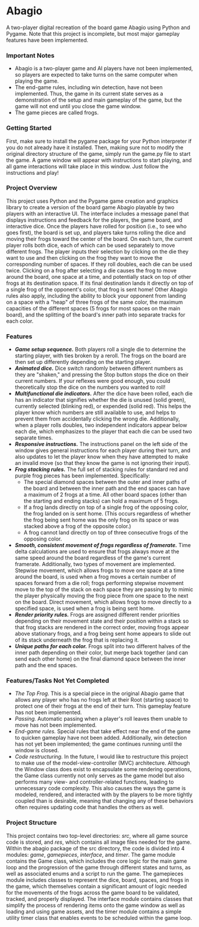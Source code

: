 # Abagio

A two-player digital recreation of the board game Abagio using Python
and Pygame. Note that this project is incomplete, but most major
gameplay features have been implemented.

### Important Notes

- Abagio is a two-player game and AI
players have not been implemented, so players are expected to take turns
on the same computer when playing the game.
- The end-game rules, including win detection, have not been
implemented. Thus, the game in its current state serves as a
demonstration of the setup and main gameplay of the game, but
the game will not end until you close the game window.
- The game pieces are called frogs.

### Getting Started

First, make sure to install the pygame package for your Python
interpreter if you do not already have it installed. Then, making sure
not to modify the original directory structure of the game, simply run
the game.py file to start the game. A game window will appear with
instructions to start playing, and all game interactions will take place
in this window. Just follow the instructions and play!

### Project Overview

This project uses Python and the Pygame game creation and graphics
library to create a version of the board game Abagio playable by two
players with an interactive UI. The interface includes a message panel
that displays instructions and feedback for the players, the game board,
and interactive dice. Once the players have rolled for position (i.e.,
to see who goes first), the board is set up, and players take turns
rolling the dice and moving their frogs toward the center of the board.
On each turn, the current player rolls both dice, each of which can be
used separately to move different frogs. The player inputs their
selection by clicking on the die they want to use and then clicking on
the frog they want to move the corresponding number of spaces. If they
roll doubles, each die can be used twice. Clicking on a frog after
selecting a die causes the frog to move around the board, one space at
a time, and potentially stack on top of other frogs at its destination
space. If its final destination
lands it directly on top of a single frog of the opponent's color, that
frog is sent home! Other Abagio rules also apply, including the ability
to block your opponent from landing on a space with a "heap" of three
frogs of the same color, the maximum capacities of the different spaces
(5 frogs for most spaces on the main board), and the splitting of the
board's inner path into separate tracks for each color.

### Features

- ***Game setup sequence.*** Both players roll a single die to determine
the starting player, with ties broken by a reroll. The frogs on the
board are then set up differently depending on the starting player.
- ***Animated dice.*** Dice switch randomly between different numbers
as they are "shaken," and pressing the Stop button stops the dice on
their current numbers. If your reflexes were good enough, you could
theoretically stop the dice on the numbers you wanted to roll!
- ***Multifunctional die indicators.*** After the dice have been rolled,
each die has an indicator that signifies whether the die is unused
(solid green), currently selected (blinking red), or expended (solid
red). This helps the player know which numbers are still available to
use, and helps to prevent them from accidentally clicking the wrong
die. Additionally, when a player rolls doubles, two independent
indicators appear below each die, which emphasizes to the player that
each die can be used two separate times.
- ***Responsive instructions.*** The instructions panel on the left side
of the window gives general instructions for each player during their
turn, and also updates to let the player know when they have attempted
to make an invalid move (so that they know the game is not ignoring
their input).
- ***Frog stacking rules.*** The full set of stacking rules for standard
red and purple frog pieces has been implemented. Specifically:
  - The special diamond spaces between the outer and inner paths of the
  board and between the inner path and the end spaces can have
  a maximum of 2 frogs at a time. All other board spaces (other than the
  starting and ending stacks) can hold a maximum of 5 frogs.
  - If a frog lands directly on top of a single frog of the opposing
  color, the frog landed on is sent home. (This occurs regardless of
  whether the frog being sent home was the only frog on its space or was
  stacked above a frog of the opposite color.)
  - A frog cannot land directly on top of three consecutive frogs of
  the opposing color.
- ***Smooth, consistent movement of frogs regardless of
framerate.*** Time delta calculations are used to ensure that frogs
always move at the same speed around the board regardless of the game's
current framerate. Additionally, two types of movement are implemented.
Stepwise movement, which allows frogs to move one space at a time around
the board, is used when a frog moves a certain number of spaces forward
from a die roll; frogs performing stepwise movement move to the top of
the stack on each space they are passing by to mimic the player
physically moving
the frog piece from one space to the next on the board. Direct movement,
which allows frogs to move directly to a specified space, is used when a
frog is being sent home.
- ***Render priority rules.*** Frogs are assigned different render
priorities depending on their movement state and their position within
a stack so that frog stacks are rendered in the correct order, moving
frogs appear
above stationary frogs, and a frog being sent home appears to slide
out of its stack underneath the frog that is replacing it.
- ***Unique paths for each color.*** Frogs split into two different
halves of the inner path depending on their color, but merge
back together (and can send each other home) on the final diamond space
between the inner path and the end spaces.

### Features/Tasks Not Yet Completed

- *The Top Frog.* This is a special piece in the original Abagio game
that allows any player who has no frogs left at their Root (starting
space) to protect one of their frogs at the end of their turn. This
gameplay feature has not been implemented.
- *Passing.* Automatic passing when a player's roll leaves them unable
to move has not been implemented.
- *End-game rules.* Special rules that take effect near the end of the
game to quicken gameplay have not been added. Additionally, win
detection has not yet been implemented; the game continues running until
the window is closed.
- *Code restructuring.* In the future, I would like to restructure this
project to make use of the model-view-controller (MVC) architecture.
Although the Window class does exist to encapsulate some rendering
operations, the Game class currently not only serves as the game model
but also performs many view- and controller-related functions, leading
to unnecessary code complexity. This also causes
the ways the game is modeled, rendered, and interacted with by the
players to be more tightly coupled than is desirable, meaning that
changing any of these behaviors often requires updating code that
handles the others as well.

### Project Structure

This project contains two top-level directories: *src*, where all game
source code is stored, and *res*, which contains all image files needed
for the game. Within the abagio package of the src directory, the code
is divided into 4 modules: *game*, *gamepieces*, *interface*, and
*timer*.
The game module contains the Game class, which includes the core logic
for the main game loop and the progression of the game through different
states and turns, as well as associated enums and a script to run the
game. The gamepieces module includes classes to represent the dice,
board, spaces, and frogs in the game, which themselves contain a
significant amount of logic needed for the movements of the frogs across
the game board to be validated, tracked, and properly displayed. The
interface module contains classes that simplify the process of rendering
items onto
the game window as well as loading and using game assets, and the
timer module contains a simple utility timer class that enables events
to be scheduled within the game loop.
